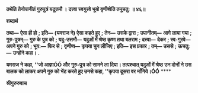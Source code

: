 **तथेति तेनोपानीतं गुरुपुत्रं यदूत्तमौ ।** **दत्त्वा स्वगुरवे भूयो वृणीष्वेति तमूचतु: ॥ ४६॥** 

**शब्दार्थ** 

**तथा—** **ऐसा ही हो** **; इति—** **(यमराज ने) ऐसा कहते हुए** **; तेन—** **उसके द्वारा** **; उपानीतम्—** **आगे लाया गया** **; गुरु-पुत्रम्—** **गुरु के** **पुत्र को** **; यदु-उत्तमौ—** **यदुओं में श्रेष्ठ कृष्ण तथा बलराम** **; दत्त्वा—** **देकर** **; स्व-गुरवे—** **अपने गुरु को** **; भूय:—** **फिर से** **;** **वृणीष्व—** **कृपया चुन लीजिए** **; इति—** **इस प्रकार** **; तम्—** **उससे** **; ऊचतु:—** **उन्होंने कहा।** **.** 

**यमराज ने कहा, ''जो आज्ञाÓÓ और गुरु-पुत्र को सामने ला दिया। तत्पश्चात् यदुओं में श्रेष्ठ** **उन दोनों ने उस बालक को लाकर अपने गुरु को भेंट करते हुए उनसे कहा, ''कृपया दूसरा वर** **माँगिये।ÓÓ** **** 

**श्रीगुरुरुवाच** 
